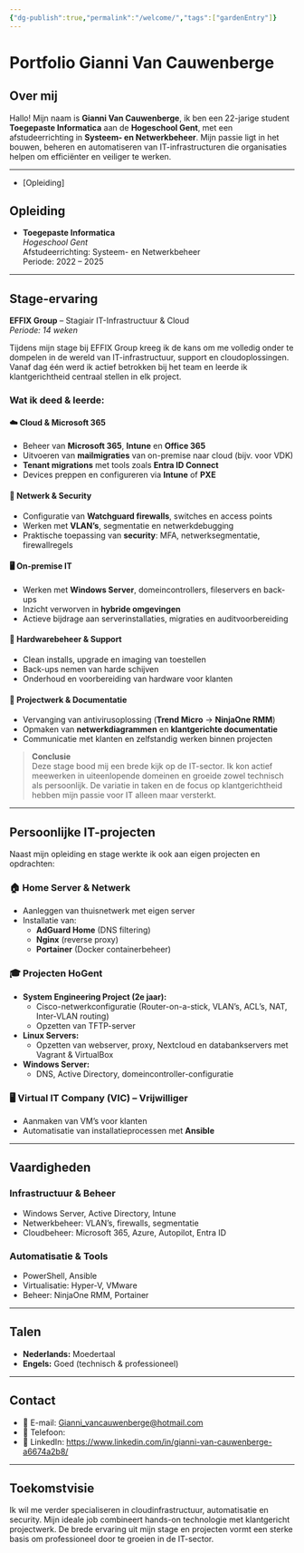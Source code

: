 ```yaml
---
{"dg-publish":true,"permalink":"/welcome/","tags":["gardenEntry"]}
---
```



# Portfolio Gianni Van Cauwenberge

## Over mij

Hallo! Mijn naam is **Gianni Van Cauwenberge**, ik ben een 22-jarige student **Toegepaste Informatica** aan de **Hogeschool Gent**, met een afstudeerrichting in **Systeem- en Netwerkbeheer**. Mijn passie ligt in het bouwen, beheren en automatiseren van IT-infrastructuren die organisaties helpen om efficiënter en veiliger te werken.

---
- [Opleiding]
## Opleiding

- **Toegepaste Informatica**  
  *Hogeschool Gent*  
  Afstudeerrichting: Systeem- en Netwerkbeheer  
  Periode: 2022 – 2025

---

## Stage-ervaring

**EFFIX Group** – Stagiair IT-Infrastructuur & Cloud  
*Periode: 14 weken*

Tijdens mijn stage bij EFFIX Group kreeg ik de kans om me volledig onder te dompelen in de wereld van IT-infrastructuur, support en cloudoplossingen. Vanaf dag één werd ik actief betrokken bij het team en leerde ik klantgerichtheid centraal stellen in elk project.

### Wat ik deed & leerde:

#### ☁️ Cloud & Microsoft 365
- Beheer van **Microsoft 365**, **Intune** en **Office 365**
- Uitvoeren van **mailmigraties** van on-premise naar cloud (bijv. voor VDK)
- **Tenant migrations** met tools zoals **Entra ID Connect**
- Devices preppen en configureren via **Intune** of **PXE**

#### 🔐 Netwerk & Security
- Configuratie van **Watchguard firewalls**, switches en access points
- Werken met **VLAN’s**, segmentatie en netwerkdebugging
- Praktische toepassing van **security**: MFA, netwerksegmentatie, firewallregels

#### 🖥️ On-premise IT
- Werken met **Windows Server**, domeincontrollers, fileservers en back-ups
- Inzicht verworven in **hybride omgevingen**
- Actieve bijdrage aan serverinstallaties, migraties en auditvoorbereiding

#### 🧰 Hardwarebeheer & Support
- Clean installs, upgrade en imaging van toestellen
- Back-ups nemen van harde schijven
- Onderhoud en voorbereiding van hardware voor klanten

#### 🧩 Projectwerk & Documentatie
- Vervanging van antivirusoplossing (**Trend Micro** → **NinjaOne RMM**)
- Opmaken van **netwerkdiagrammen** en **klantgerichte documentatie**
- Communicatie met klanten en zelfstandig werken binnen projecten

> **Conclusie**  
> Deze stage bood mij een brede kijk op de IT-sector. Ik kon actief meewerken in uiteenlopende domeinen en groeide zowel technisch als persoonlijk. De variatie in taken en de focus op klantgerichtheid hebben mijn passie voor IT alleen maar versterkt.

---

## Persoonlijke IT-projecten

Naast mijn opleiding en stage werkte ik ook aan eigen projecten en opdrachten:

### 🏠 Home Server & Netwerk
- Aanleggen van thuisnetwerk met eigen server
- Installatie van:
  - **AdGuard Home** (DNS filtering)
  - **Nginx** (reverse proxy)
  - **Portainer** (Docker containerbeheer)

### 🎓 Projecten HoGent
- **System Engineering Project (2e jaar):**
  - Cisco-netwerkconfiguratie (Router-on-a-stick, VLAN’s, ACL’s, NAT, Inter-VLAN routing)
  - Opzetten van TFTP-server
- **Linux Servers:**
  - Opzetten van webserver, proxy, Nextcloud en databankservers met Vagrant & VirtualBox
- **Windows Server:**
  - DNS, Active Directory, domeincontroller-configuratie

### 🖥️ Virtual IT Company (VIC) – Vrijwilliger
- Aanmaken van VM’s voor klanten
- Automatisatie van installatieprocessen met **Ansible**

---

## Vaardigheden

### Infrastructuur & Beheer
- Windows Server, Active Directory, Intune
- Netwerkbeheer: VLAN’s, firewalls, segmentatie
- Cloudbeheer: Microsoft 365, Azure, Autopilot, Entra ID

### Automatisatie & Tools
- PowerShell, Ansible
- Virtualisatie: Hyper-V, VMware
- Beheer: NinjaOne RMM, Portainer

---

## Talen

- **Nederlands:** Moedertaal  
- **Engels:** Goed (technisch & professioneel)

---

## Contact

- 📧 E-mail: Gianni_vancauwenberge@hotmail.com
- 📱 Telefoon: 
- 💼 LinkedIn: https://www.linkedin.com/in/gianni-van-cauwenberge-a6674a2b8/ 

---

## Toekomstvisie

Ik wil me verder specialiseren in cloudinfrastructuur, automatisatie en security. Mijn ideale job combineert hands-on technologie met klantgericht projectwerk. De brede ervaring uit mijn stage en projecten vormt een sterke basis om professioneel door te groeien in de IT-sector.